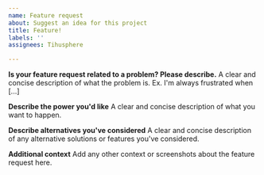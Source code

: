 ```yaml
---
name: Feature request
about: Suggest an idea for this project
title: Feature!
labels: ''
assignees: Tihusphere

---
```


**Is your feature request related to a problem? Please describe.**
A clear and concise description of what the problem is. Ex. I'm always frustrated when [...]

**Describe the power you'd like**
A clear and concise description of what you want to happen.

**Describe alternatives you've considered**
A clear and concise description of any alternative solutions or features you've considered.

**Additional context**
Add any other context or screenshots about the feature request here.
